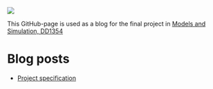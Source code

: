 
<img src="http://www.wepsite.de/language_traffic_jam600pix.jpg">

This GitHub-page is used as a blog for the final project in [Models and Simulation, DD1354](https://www.kth.se/social/course/DD1354/)

# Blog posts

- [Project specification](2018-02-21.md)

